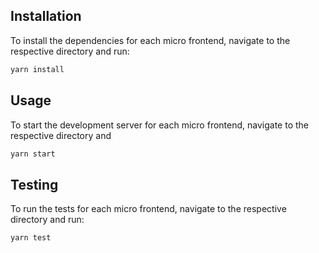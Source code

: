 ## Installation

To install the dependencies for each micro frontend, navigate to the respective directory and run:

```sh
yarn install
```

## Usage

To start the development server for each micro frontend, navigate to the respective directory and

```sh
yarn start
```

## Testing

To run the tests for each micro frontend, navigate to the respective directory and run:

```sh
yarn test
```